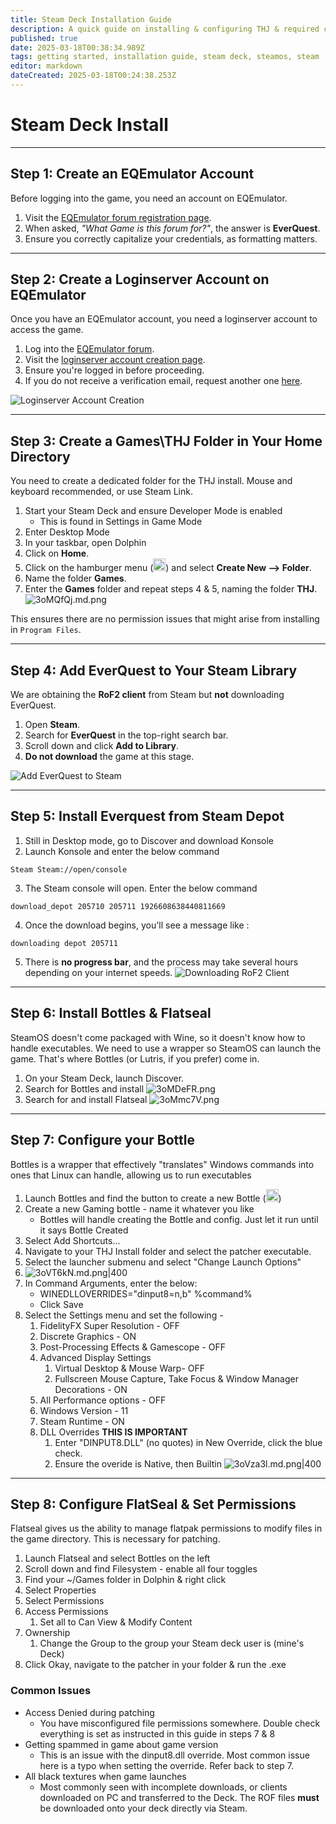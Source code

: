 ```yaml
---
title: Steam Deck Installation Guide
description: A quick guide on installing & configuring THJ & required components to allow you to take your Heroic Journey mobile on the Steam Deck!
published: true
date: 2025-03-18T00:38:34.989Z
tags: getting started, installation guide, steam deck, steamos, steam
editor: markdown
dateCreated: 2025-03-18T00:24:38.253Z
---
```


# Steam Deck Install
---

## **Step 1: Create an EQEmulator Account**
Before logging into the game, you need an account on EQEmulator.

1. Visit the [EQEmulator forum registration page](https://www.eqemulator.org/forums/register.php).
2. When asked, *"What Game is this forum for?"*, the answer is **EverQuest**.
3. Ensure you correctly capitalize your credentials, as formatting matters.

---

## **Step 2: Create a Loginserver Account on EQEmulator**
Once you have an EQEmulator account, you need a loginserver account to access the game.

1. Log into the [EQEmulator forum](https://www.eqemulator.org/forums/).
2. Visit the [loginserver account creation page](https://www.eqemulator.org/account/?CreateLS).
3. Ensure you're logged in before proceeding.
4. If you do not receive a verification email, request another one [here](https://www.eqemulator.org/forums/register.php?do=requestemail).

![Loginserver Account Creation](https://iili.io/2ZyduAQ.png)

---

## **Step 3: Create a Games\THJ Folder in Your Home Directory**
You need to create a dedicated folder for the THJ install. Mouse and keyboard recommended, or use Steam Link.

1. Start your Steam Deck and ensure Developer Mode is enabled
	- This is found in Settings in Game Mode
2. Enter Desktop Mode
3. In your taskbar, open Dolphin
4. Click on **Home**.
5. Click on the hamburger menu (<img src="https://iili.io/3oMizYX.png" alt="hamburger menu" width="20" height="20">) and select **Create New --> Folder**.
6. Name the folder **Games**.
7. Enter the **Games** folder and repeat steps 4 & 5, naming the folder **THJ**.
![3oMQfQj.md.png](https://iili.io/3oMQfQj.md.png)

This ensures there are no permission issues that might arise from installing in `Program Files`.

- - -

## **Step 4: Add EverQuest to Your Steam Library**
We are obtaining the **RoF2 client** from Steam but **not** downloading EverQuest.

1. Open **Steam**.
2. Search for **EverQuest** in the top-right search bar.
3. Scroll down and click **Add to Library**.
4. **Do not download** the game at this stage.

![Add EverQuest to Steam](https://iili.io/2ZydbOQ.png)

---
## Step 5: Install Everquest from Steam Depot
1. Still in Desktop mode, go to Discover and download Konsole
2. Launch Konsole and enter the below command
```
Steam Steam://open/console
```
3. The Steam console will open. Enter the below command
```
download_depot 205710 205711 1926608638440811669
```
4. Once the download begins, you'll see a message like : 
```
downloading depot 205711
```
5. There is **no progress bar**, and the process may take several hours depending on your internet speeds.
![Downloading RoF2 Client](https://iili.io/2ZyFoKX.png)

- - -

## Step 6: Install Bottles & Flatseal
SteamOS doesn't come packaged with Wine, so it doesn't know how to handle executables. We need to use a wrapper so SteamOS can launch the game. That's where Bottles (or Lutris, if you prefer) come in.

1. On your Steam Deck, launch Discover.
2. Search for Bottles and install
	 ![3oMDeFR.png](https://iili.io/3oMDeFR.png)
3. Search for and install Flatseal
	 ![3oMmc7V.png](https://iili.io/3oMmc7V.png)

- - -

## Step 7: Configure your Bottle
Bottles is a wrapper that effectively "translates" Windows commands into ones that Linux can handle, allowing us to run executables

1. Launch Bottles and find the button to create a new Bottle (<img src="https://iili.io/3oMyAUx.png" alt="plus button" width="20" height="20">)
2. Create a new Gaming bottle - name it whatever you like
	 - Bottles will handle creating the Bottle and config. Just let it run until it says Bottle Created
3. Select Add Shortcuts...
4. Navigate to your THJ Install folder and select the patcher executable.
5. Select the launcher submenu and select "Change Launch Options"
6.  ![3oVT6kN.md.png|400](https://iili.io/3oVT6kN.md.png)
7. In Command Arguments, enter the below:
	- WINEDLLOVERRIDES="dinput8=n,b" %command%
	- Click Save
8. Select the Settings menu and set the following - 
	1. FidelityFX Super Resolution - OFF
	2. Discrete Graphics - ON
	3. Post-Processing Effects & Gamescope - OFF
	4. Advanced Display Settings
		1. Virtual Desktop & Mouse Warp- OFF
		2. Fullscreen Mouse Capture, Take Focus & Window Manager Decorations - ON
	5. All Performance options - OFF
	6. Windows Version - 11
	7. Steam Runtime - ON
	8. DLL Overrides **THIS IS IMPORTANT**
		1. Enter "DINPUT8.DLL" (no quotes) in New Override, click the blue check.
		2. Ensure the overide is Native, then Builtin
		![3oVza3l.md.png|400](https://iili.io/3oVza3l.md.png)

---

## Step 8: Configure FlatSeal & Set Permissions
Flatseal gives us the ability to manage flatpak permissions to modify files in the game directory. This is necessary for patching.

1. Launch Flatseal and select Bottles on the left
2. Scroll down and find Filesystem - enable all four toggles
3. Find your ~/Games folder in Dolphin & right click
4. Select Properties
5. Select Permissions
6. Access Permissions
	1. Set all to Can View & Modify Content
7. Ownership
	1. Change the Group to the group your Steam deck user is (mine's Deck)
8. Click Okay, navigate to the patcher in your folder & run the .exe

### Common Issues
- Access Denied during patching
	- You have misconfigured file permissions somewhere. Double check everything is set as instructed in this guide in steps 7 & 8
- Getting spammed in game about game version
	- This is an issue with the dinput8.dll override. Most common issue here is a typo when setting the override. Refer back to step 7.
- All black textures when game launches
	- Most commonly seen with incomplete downloads, or clients downloaded on PC and transferred to the Deck. The ROF files **must** be downloaded onto your deck directly via Steam.
